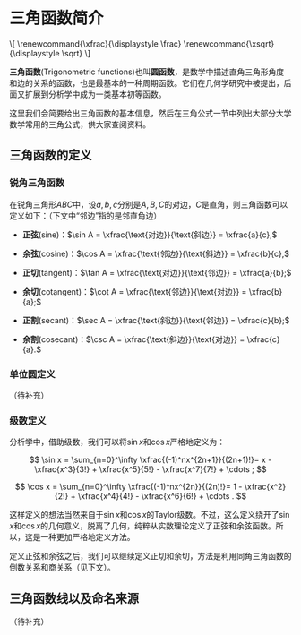 # 三角函数简介

<div class="hidden-latex">
\[
\renewcommand{\xfrac}{\displaystyle \frac}
\renewcommand{\xsqrt}{\displaystyle \sqrt}
\]
</div>

**三角函数**(Trigonometric functions)也叫**圆函数**，是数学中描述直角三角形角度和边的关系的函数，也是最基本的一种周期函数。它们在几何学研究中被提出，后面又扩展到分析学中成为一类基本初等函数。

这里我们会简要给出三角函数的基本信息，然后在三角公式一节中列出大部分大学数学常用的三角公式，供大家查阅资料。

## 三角函数的定义

### 锐角三角函数

在锐角三角形$ABC$中，设$a,b,c$分别是$A,B,C$的对边，$C$是直角，则三角函数可以定义如下：（下文中“邻边”指的是邻直角边）

* **正弦**(sine)：$\sin A = \xfrac{\text{对边}}{\text{斜边}} = \xfrac{a}{c},$

* **余弦**(cosine)：$\cos A = \xfrac{\text{邻边}}{\text{斜边}} = \xfrac{b}{c},$

* **正切**(tangent)：$\tan A = \xfrac{\text{对边}}{\text{邻边}} = \xfrac{a}{b};$

* **余切**(cotangent)：$\cot A = \xfrac{\text{邻边}}{\text{对边}} = \xfrac{b}{a};$

* **正割**(secant)：$\sec A = \xfrac{\text{斜边}}{\text{邻边}} = \xfrac{c}{b};$

* **余割**(cosecant)：$\csc A = \xfrac{\text{斜边}}{\text{对边}} = \xfrac{c}{a}.$

### 单位圆定义

（待补充）

### 级数定义

分析学中，借助级数，我们可以将$\sin x$和$\cos x$严格地定义为：

$$
\sin x = \sum_{n=0}^\infty \xfrac{(-1)^nx^{2n+1}}{(2n+1)!}= x - \xfrac{x^3}{3!} + \xfrac{x^5}{5!} - \xfrac{x^7}{7!} + \cdots ;
$$

$$
\cos x = \sum_{n=0}^\infty \xfrac{(-1)^nx^{2n}}{(2n)!}= 1 - \xfrac{x^2}{2!} + \xfrac{x^4}{4!} - \xfrac{x^6}{6!} + \cdots .
$$

这样定义的想法当然来自于$\sin x$和$\cos x$的Taylor级数。不过，这么定义绕开了$\sin x$和$\cos x$的几何意义，脱离了几何，纯粹从实数理论定义了正弦和余弦函数。所以，这是一种更加严格地定义方法。

定义正弦和余弦之后，我们可以继续定义正切和余切，方法是利用同角三角函数的倒数关系和商关系（见下文）。

## 三角函数线以及命名来源

（待补充）
